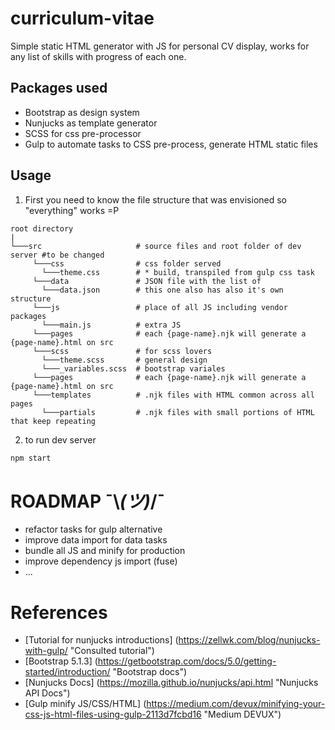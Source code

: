 # curriculum-vitae
Simple static HTML generator with JS for personal CV display, works for any list of skills with progress of each one.

## Packages used
  * Bootstrap as design system
  * Nunjucks as template generator
  * SCSS for css pre-processor
  * Gulp to automate tasks to CSS pre-process, generate HTML static files

## Usage

1. First you need to know the file structure that was envisioned so "everything" works =P
```
root directory
|
└───src                     # source files and root folder of dev server #to be changed
     └───css                # css folder served
       └───theme.css        # * build, transpiled from gulp css task 
     └───data               # JSON file with the list of
       └───data.json        # this one also has also it's own structure
     └───js                 # place of all JS including vendor packages
       └───main.js          # extra JS
     └───pages              # each {page-name}.njk will generate a {page-name}.html on src
     └───scss               # for scss lovers
       └───theme.scss       # general design
       └───_variables.scss  # bootstrap variales
     └───pages              # each {page-name}.njk will generate a {page-name}.html on src
     └───templates          # .njk files with HTML common across all pages
       └───partials         # .njk files with small portions of HTML that keep repeating
```

2. to run dev server
```Bash
npm start
```

# ROADMAP ¯\\_(ツ)_/¯

* refactor tasks for gulp alternative
* improve data import for data tasks
* bundle all JS and minify for production
* improve dependency js import (fuse)
* ...

# References

  * [Tutorial for nunjucks introductions] (https://zellwk.com/blog/nunjucks-with-gulp/ "Consulted tutorial")
  * [Bootstrap 5.1.3] (https://getbootstrap.com/docs/5.0/getting-started/introduction/ "Bootstrap docs")
  * [Nunjucks Docs] (https://mozilla.github.io/nunjucks/api.html "Nunjucks API Docs")
  * [Gulp minify JS/CSS/HTML] (https://medium.com/devux/minifying-your-css-js-html-files-using-gulp-2113d7fcbd16 "Medium DEVUX")
